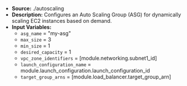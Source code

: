 - **Source:** ./autoscaling
- **Description:** Configures an Auto Scaling Group (ASG) for dynamically scaling EC2 instances based on demand.
- **Input Variables:**
  - `asg_name`                = "my-asg"
  -  `max_size`                = 3
  -  `min_size`                = 1
  -  `desired_capacity`        = 1
  -  `vpc_zone_identifiers`     = [module.networking.subnet1_id]
  -  `launch_configuration_name`   = module.launch_configuration.launch_configuration_id
  -  `target_group_arns`       = [module.load_balancer.target_group_arn]

